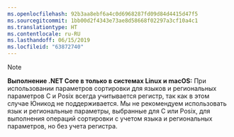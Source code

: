 ```yaml
---
ms.openlocfilehash: 92b3aa8ebf6a4c0d6968287fd09d84d4415d47f5
ms.sourcegitcommit: 1bb00d2f4343e73ae8d58668f02297a3cf10a4c1
ms.translationtype: HT
ms.contentlocale: ru-RU
ms.lasthandoff: 06/15/2019
ms.locfileid: "63872740"
---
```

> [!NOTE]
> **Выполнение .NET Core в только в системах Linux и macOS:** При использовании параметров сортировки для языков и региональных параметров C и Posix всегда учитывается регистр, так как в этом случае Юникод не поддерживается. Мы не рекомендуем использовать язык и региональные параметры, выбранные для C или Posix, для выполнения операций сортировки с учетом языка и региональных параметров, но без учета регистра.  

